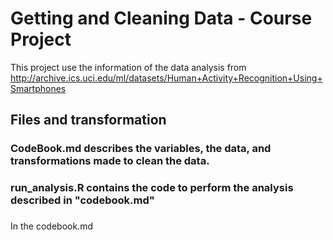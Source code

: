 # Getting and Cleaning Data - Course Project

This project use the information of the data analysis from http://archive.ics.uci.edu/ml/datasets/Human+Activity+Recognition+Using+Smartphones


## Files and transformation

### CodeBook.md describes the variables, the data, and transformations made to clean the data.
### run_analysis.R contains the code to perform the analysis described in "codebook.md"
### 
In the codebook.md 



